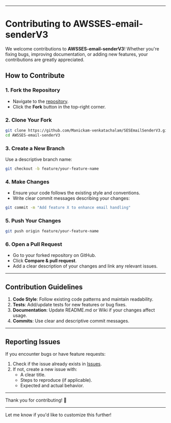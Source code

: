 
---

# Contributing to AWSSES-email-senderV3

We welcome contributions to **AWSSES-email-senderV3**! Whether you're fixing bugs, improving documentation, or adding new features, your contributions are greatly appreciated.

## How to Contribute

### 1. Fork the Repository
- Navigate to the [repository](https://github.com/Manickam-venkatachalam/SESEmailSenderV3.git).
- Click the **Fork** button in the top-right corner.

### 2. Clone Your Fork
```bash
git clone https://github.com/Manickam-venkatachalam/SESEmailSenderV3.git
cd AWSSES-email-senderV3
```

### 3. Create a New Branch
Use a descriptive branch name:
```bash
git checkout -b feature/your-feature-name
```

### 4. Make Changes
- Ensure your code follows the existing style and conventions.
- Write clear commit messages describing your changes:
```bash
git commit -m "Add feature X to enhance email handling"
```

### 5. Push Your Changes
```bash
git push origin feature/your-feature-name
```

### 6. Open a Pull Request
- Go to your forked repository on GitHub.
- Click **Compare & pull request**.
- Add a clear description of your changes and link any relevant issues.

---

## Contribution Guidelines

1. **Code Style**: Follow existing code patterns and maintain readability.
2. **Tests**: Add/update tests for new features or bug fixes.
3. **Documentation**: Update README.md or Wiki if your changes affect usage.
4. **Commits**: Use clear and descriptive commit messages.

---

## Reporting Issues
If you encounter bugs or have feature requests:
1. Check if the issue already exists in [Issues](https://github.com/your-username/AWSSES-email-senderV3/issues).
2. If not, create a new issue with:
   - A clear title.
   - Steps to reproduce (if applicable).
   - Expected and actual behavior.

---

Thank you for contributing! 🎉

--- 

Let me know if you'd like to customize this further!